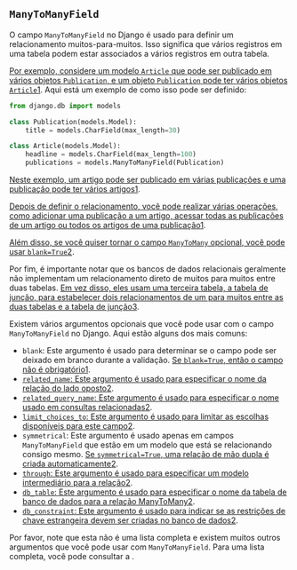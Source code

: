 ## `ManyToManyField`
O campo `ManyToManyField` no Django é usado para definir um relacionamento muitos-para-muitos. Isso significa que vários registros em uma tabela podem estar associados a vários registros em outra tabela.

[Por exemplo, considere um modelo `Article` que pode ser publicado em vários objetos `Publication`, e um objeto `Publication` pode ter vários objetos `Article`](https://docs.djangoproject.com/en/5.0/topics/db/examples/many_to_many/)[1](https://docs.djangoproject.com/en/5.0/topics/db/examples/many_to_many/). Aqui está um exemplo de como isso pode ser definido:

```python
from django.db import models

class Publication(models.Model):
    title = models.CharField(max_length=30)

class Article(models.Model):
    headline = models.CharField(max_length=100)
    publications = models.ManyToManyField(Publication)
```

[Neste exemplo, um artigo pode ser publicado em várias publicações e uma publicação pode ter vários artigos](https://docs.djangoproject.com/en/5.0/topics/db/examples/many_to_many/)[1](https://docs.djangoproject.com/en/5.0/topics/db/examples/many_to_many/).

[Depois de definir o relacionamento, você pode realizar várias operações, como adicionar uma publicação a um artigo, acessar todas as publicações de um artigo ou todos os artigos de uma publicação](https://docs.djangoproject.com/en/5.0/topics/db/examples/many_to_many/)[1](https://docs.djangoproject.com/en/5.0/topics/db/examples/many_to_many/).

[Além disso, se você quiser tornar o campo `ManyToMany` opcional, você pode usar `blank=True`](https://stackoverflow.com/questions/2529472/how-do-i-make-many-to-many-field-optional-in-django)[2](https://stackoverflow.com/questions/2529472/how-do-i-make-many-to-many-field-optional-in-django).

Por fim, é importante notar que os bancos de dados relacionais geralmente não implementam um relacionamento direto de muitos para muitos entre duas tabelas. [Em vez disso, eles usam uma terceira tabela, a tabela de junção, para estabelecer dois relacionamentos de um para muitos entre as duas tabelas e a tabela de junção](https://www.pythontutorial.net/django-tutorial/django-many-to-many/)[3](https://www.pythontutorial.net/django-tutorial/django-many-to-many/).

Existem vários argumentos opcionais que você pode usar com o campo `ManyToManyField` no Django. Aqui estão alguns dos mais comuns:

- `blank`: Este argumento é usado para determinar se o campo pode ser deixado em branco durante a validação. [Se `blank=True`, então o campo não é obrigatório](https://stackoverflow.com/questions/2529472/how-do-i-make-many-to-many-field-optional-in-django)[1](https://stackoverflow.com/questions/2529472/how-do-i-make-many-to-many-field-optional-in-django).
- [`related_name`: Este argumento é usado para especificar o nome da relação do lado oposto](https://stackoverflow.com/questions/2529472/how-do-i-make-many-to-many-field-optional-in-django)[2](https://docs.djangoproject.com/en/5.0/topics/db/examples/many_to_many/).
- [`related_query_name`: Este argumento é usado para especificar o nome usado em consultas relacionadas](https://stackoverflow.com/questions/2529472/how-do-i-make-many-to-many-field-optional-in-django)[2](https://docs.djangoproject.com/en/5.0/topics/db/examples/many_to_many/).
- [`limit_choices_to`: Este argumento é usado para limitar as escolhas disponíveis para este campo](https://stackoverflow.com/questions/2529472/how-do-i-make-many-to-many-field-optional-in-django)[2](https://docs.djangoproject.com/en/5.0/topics/db/examples/many_to_many/).
- `symmetrical`: Este argumento é usado apenas em campos `ManyToManyField` que estão em um modelo que está se relacionando consigo mesmo. [Se `symmetrical=True`, uma relação de mão dupla é criada automaticamente](https://docs.djangoproject.com/en/5.0/topics/db/examples/many_to_many/)[2](https://docs.djangoproject.com/en/5.0/topics/db/examples/many_to_many/).
- [`through`: Este argumento é usado para especificar um modelo intermediário para a relação](https://docs.djangoproject.com/en/5.0/topics/db/examples/many_to_many/)[2](https://docs.djangoproject.com/en/5.0/topics/db/examples/many_to_many/).
- [`db_table`: Este argumento é usado para especificar o nome da tabela de banco de dados para a relação ManyToMany](https://docs.djangoproject.com/en/5.0/topics/db/examples/many_to_many/)[2](https://docs.djangoproject.com/en/5.0/topics/db/examples/many_to_many/).
- [`db_constraint`: Este argumento é usado para indicar se as restrições de chave estrangeira devem ser criadas no banco de dados](https://stackoverflow.com/questions/2529472/how-do-i-make-many-to-many-field-optional-in-django)[2](https://docs.djangoproject.com/en/5.0/topics/db/examples/many_to_many/).

Por favor, note que esta não é uma lista completa e existem muitos outros argumentos que você pode usar com `ManyToManyField`. Para uma lista completa, você pode consultar a .